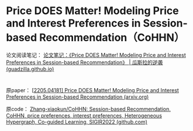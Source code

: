 # Price DOES Matter! Modeling Price and Interest Preferences in Session-based Recommendation（CoHHN）



论文阅读笔记：   [论文笔记：《Price DOES Matter! Modeling Price and Interest Preferences in Session-based Recommendation》 | 瓜斯拉的逆袭 (guadzilla.github.io)](https://guadzilla.github.io/2022/06/22/CoHHN/)

# 

原paper：   [[2205.04181\] Price DOES Matter! Modeling Price and Interest Preferences in Session-based Recommendation (arxiv.org)](https://arxiv.org/abs/2205.04181)

原code：    [Zhang-xiaokun/CoHHN: Session-based Recommendation, CoHHN, price preferences, interest preferences, Heterogeneous Hypergraph, Co-guided Learning, SIGIR2022 (github.com)](https://github.com/Zhang-xiaokun/CoHHN)

# 



